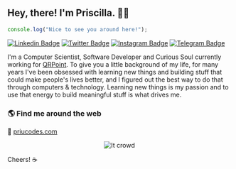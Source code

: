 ## Hey, there! I'm Priscilla. 👋🏼

```js
console.log("Nice to see you around here!");
```

[![Linkedin Badge](https://img.shields.io/badge/-LinkedIn-blue?style=flat-square&logo=Linkedin&logoColor=white&link=https://www.linkedin.com/in/prscribeiro/)](https://www.linkedin.com/in/prscribeiro/)
[![Twitter Badge](https://img.shields.io/badge/-Twitter-1ca0f1?style=flat-square&labelColor=1ca0f1&logo=twitter&logoColor=white&link=https://twitter.com/priucodes)](https://twitter.com/priucodes)
[![Instagram Badge](https://img.shields.io/badge/-Instagram-000000?style=flat-square&labelColor=FFFFFF&logo=instagram&logoColor=000000&link=https://www.instagram.com/priucodes/)](https://www.instagram.com/priu_eu/)
[![Telegram Badge](https://img.shields.io/badge/-Telegram-1ca0f1?style=flat-square&labelColor=1ca0f1&logo=telegram&logoColor=white&link=https://t.me/priucodes)](https://t.me/priucodes)

I'm a Computer Scientist, Software Developer and Curious Soul currently working for [QRPoint](https://qrpoint.com.br).
To give you a little background of my life, for many years I've been obsessed with learning new things and building stuff that could make people's lives better, and I figured out the best way to do that through computers & technology. Learning new things is my passion and to use that energy to build meaningful stuff is what drives me.

### 🌎 Find me around the web

🚀 [priucodes.com](https://priucodes.com/) <br>

<div align="center">

![It crowd](https://media.giphy.com/media/dgX2RzkfSv0EMGlia8/giphy.gif)

</div>

Cheers! ☕️
